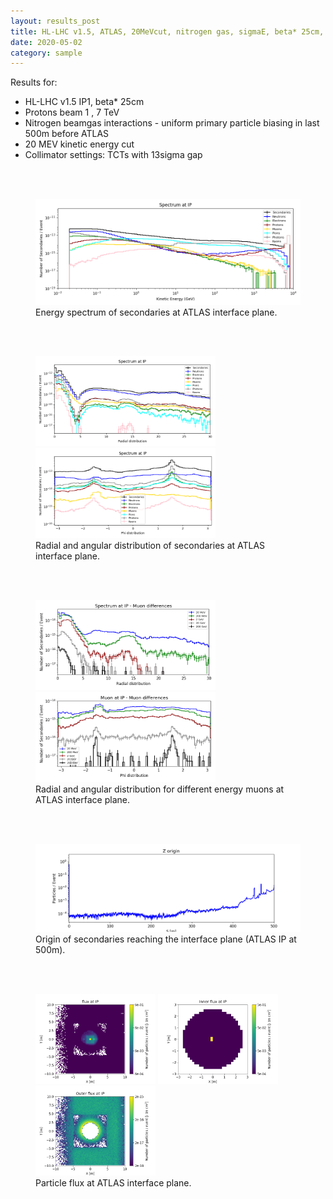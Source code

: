 ```yaml
---
layout: results_post
title: HL-LHC v1.5, ATLAS, 20MeVcut, nitrogen gas, sigmaE, beta* 25cm, collimators open
date: 2020-05-02
category: sample
---
```

Results for:
   * HL-LHC v1.5 IP1, beta* 25cm
   * Protons beam 1 , 7 TeV
   * Nitrogen beamgas interactions - uniform primary particle biasing in last 500m before ATLAS
   * 20 MEV kinetic energy cut
   * Collimator	settings: TCTs with 13sigma gap

<br>
<br>

<figure>
<img src="/public/img/output_hllhc_v1p5_ATLAS_1_500_beta25_20MeVcut_nitrogen_sigmaE/INTERFACE_PLANE_spectrum_kene_interface_plane_output_hllhc_v1p5_ATLAS_1_500_beta25_20MeVcut_nitrogen_sigmaE.png" style="width: 60vw;">
<figcaption>Energy spectrum of secondaries at ATLAS interface plane.</figcaption>
</figure>

<br>
<br>

<figure>
<img src="/public/img/output_hllhc_v1p5_ATLAS_1_500_beta25_20MeVcut_nitrogen_sigmaE/INTERFACE_PLANE_spectrum_R_output_hllhc_v1p5_ATLAS_1_500_beta25_20MeVcut_nitrogen_sigmaE.png" style="width: 30vw;">
<img src="/public/img/output_hllhc_v1p5_ATLAS_1_500_beta25_20MeVcut_nitrogen_sigmaE/INTERFACE_PLANE_spectrum_phi_end_output_hllhc_v1p5_ATLAS_1_500_beta25_20MeVcut_nitrogen_sigmaE.png" style="width: 30vw;">
<figcaption>Radial and angular distribution of secondaries at ATLAS interface plane.</figcaption>
</figure>

<br>
<br>

<figure>
<img src="/public/img/output_hllhc_v1p5_ATLAS_1_500_beta25_20MeVcut_nitrogen_sigmaE/INTERFACE_PLANE_mu_diff_R_output_hllhc_v1p5_ATLAS_1_500_beta25_20MeVcut_nitrogen_sigmaE.png" style="width: 30vw;">
<img src="/public/img/output_hllhc_v1p5_ATLAS_1_500_beta25_20MeVcut_nitrogen_sigmaE/INTERFACE_PLANE_mu_diff_phi_output_hllhc_v1p5_ATLAS_1_500_beta25_20MeVcut_nitrogen_sigmaE.png" style="width: 30vw;">
<figcaption>Radial and angular distribution for different energy muons at ATLAS interface plane.</figcaption>
</figure>

<br>
<br>

<figure>
<img src="/public/img/output_hllhc_v1p5_ATLAS_1_500_beta25_20MeVcut_nitrogen_sigmaE/FASER_traj_output_hllhc_v1p5_ATLAS_1_500_beta25_20MeVcut_nitrogen_sigmaE.png" style="width: 60vw;">
<figcaption>Origin of secondaries reaching the interface plane (ATLAS IP at 500m).</figcaption>
</figure>

<br>
<br>

<figure>
<img src="/public/img/output_hllhc_v1p5_ATLAS_1_500_beta25_20MeVcut_nitrogen_sigmaE/flux_INTERFACE_PLANE_all_output_hllhc_v1p5_ATLAS_1_500_beta25_20MeVcut_nitrogen_sigmaE.png" style="width: 20vw;">
<img src="/public/img/output_hllhc_v1p5_ATLAS_1_500_beta25_20MeVcut_nitrogen_sigmaE/flux_INTERFACE_PLANE_in_output_hllhc_v1p5_ATLAS_1_500_beta25_20MeVcut_nitrogen_sigmaE.png" style="width: 20vw;">
<img src="/public/img/output_hllhc_v1p5_ATLAS_1_500_beta25_20MeVcut_nitrogen_sigmaE/flux_INTERFACE_PLANE_out_output_hllhc_v1p5_ATLAS_1_500_beta25_20MeVcut_nitrogen_sigmaE.png" style="width: 20vw;">
<figcaption>Particle flux at ATLAS interface plane.</figcaption>
</figure>

